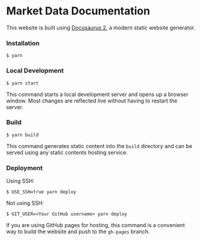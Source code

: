 # Market Data Documentation

This website is built using [Docusaurus 2](https://docusaurus.io/), a modern static website generator.

### Installation
```
$ yarn
```
### Local Development
```
$ yarn start
```
This command starts a local development server and opens up a browser window. Most changes are reflected live without having to restart the server.
### Build
```
$ yarn build
```
This command generates static content into the `build` directory and can be served using any static contents hosting service.
### Deployment
Using SSH:
```
$ USE_SSH=true yarn deploy
```
Not using SSH:
```
$ GIT_USER=<Your GitHub username> yarn deploy
```
If you are using GitHub pages for hosting, this command is a convenient way to build the website and push to the `gh-pages` branch.

